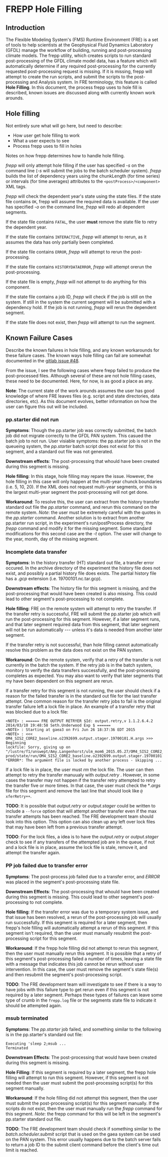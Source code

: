 # FREPP Hole Filling

## Introduction

The Flexible Modeling System's (FMS) Runtime Environment (FRE) is a
set of tools to help scientists at the Geophysical Fluid Dynamics
Laboratory (GFDL) manage the workflow of building, running and
post-processing climate models.  The frepp utility, which creates
scripts to run standard post-processing of the GFDL climate model
data, has a feature which will automatically determine if any required
post-processing for the currently requested post-processing request is
missing.  If it is missing, frepp will attempt to create the run
scripts, and submit the scripts to the post-processing and Analysis
system.  In FRE terminology, this feature is called **Hole Filling**.
In this document, the process frepp uses to hole fill is described,
known issues are discussed along with currently known work arounds.

## Hole filling

Not entirely sure what will go here, but need to describe:

* How user get hole filling to work
* What a user expects to see
* Process frepp uses to fill in holes

Notes on how frepp determines how to handle hole filling.

*frepp* will only attempt hole filling if the user has specified *-s*
on the command line (*-s* will submit the jobs to the batch scheduler
system).  *frepp* builds the list of dependency years using the
chunkLength (for time series) or intervals (for time averages)
attributes to the `<postProcess>/<component>` XML tags.

*frepp* will check the dependent year's state using the state files.
If the state file contains `OK`, frepp will assume the required data
is available.  If the user has specified *-o* on the command line,
*frepp* will redo all dependent segments.

If the state file contains `FATAL`, the user **must** remove the state
file to retry the dependent year.

If the state file contains `INTERACTIVE`, *frepp* will attempt to
rerun, as it assumes the data has only partially been completed.

If the state file contains `ERROR`, *frepp* will attempt to rerun the
post-processing.

If the state file contains `HISTORYDATAERROR`, *frepp* will attempt
orerun the post-processing.

If the state file is empty, *frepp* will not attempt to do anything
for this component.

If the state file contains a job ID, *frepp* will check if the job is
still on the system.  If still in the system the current segment will
be submitted with a dependency hold.  If the job is not running,
*frepp* will rerun the dependent segment.

If the state file does not exist, then *frepp* will attempt to run the
segment.


## Known Failure Cases

Describe the known failures in hole filling, and any known workarounds
for these failure cases.  The known ways hole filling can fail are
somewhat documented in the
[gitlab issue #48](https://gitlab.gfdl.noaa.gov/fre-legacy/fre-commands/issues/48).

From the issue, I see the following cases where frepp failed to
produce the post-processed files.  Although several of these are not
hole filling cases, these need to be documented.  Here, for now, is as
good a place as any.

**Note**: The current state of the work arounds assumes the user has
good knowledge of where FRE leaves files (e.g. script and state
directories, data directories, etc).  As this document evolves, better
information on how the user can figure this out will be included.

### pp.starter did not run

**Symptoms**: Though the pp.starter job was correctly submitted, the
batch job did not migrate correctly to the GFDL PAN system.  This
casued the batch job to not run.  User visiable symptoms: the
pp.starter job is not in the queueing system, the *pp.starter* batch
script does not exist for this segment, and a standard out file was
not generated.

**Downstream effects**: The post-processing that whould have been
created during this segment is missing.

**Hole filling**: In this stage, hole filling may repare the issue.
However, the hole filling in this case will only happen at the
multi-year chunck boundaries (i.e. 5, 10, 20).  If the XML does not
request multi-year segments, or this is the largest multi-year segment
the post-processing will not get done.

**Workaround**: To resolve this, the user can extract from the history
transfer standard out file the *pp.starter* command, and rerun this
command on the remote system.  *Note*: the user must be extremely
careful with the quotes in the *pp.starter* command.  Another solution
is to extract from another pp.starter run script, in the experiment's
run/postProcess directory, the *frepp* command and modify it for the
missing segment.  Some standard modifications for this second case are
the *-t <yyyymmdd>* option.  The user will change *<yyyymmdd>* to the
year, month, day of the missing segment.

### Incomplete data transfer

**Symptoms**: In the history transfer (HT) standard out file, a
transfer error occured.  In the archive directory of the experiment
the history file does not exist, and possibly a partial history file
does exists.  The partial history file has a *.gcp* extension
(i.e. 19700101.nc.tar.gcp).

**Downstream effects**: The history file for this segment is missing,
and the post-processing that would have been created is also missing.
This could lead to other segment's post-processing to not complete.

**Hole filling**: FRE on the remote system will attempt to retry the
transfer.  If the transfer retry is successful, FRE will submit the
pp.starter job which will run the post-processing for this segment.
However, if a later segment runs, and that later segment required data
from this segment, that later segment will not be run automatically
--- unless it's data is needed from another later segment.

If the transfer retry is not successful, than hole filling cannot
automatically resolve this problem as the data does not exist on the
PAN system.

**Workaround**: On the remote system, verify that a retry of the
transfer is not currently in the batch the system.  If the retry job
is in the batch system, monitory to verify the data transfers
successfully, and the post-processing completes as expected.  You may
also want to verify that later segments that my have been dependent on
this segment are rerun.

If a transfer retry for this segment is not running, the user should
check if a reason for the failed transfer is in the standard out file
for the last transfer attempt.  One common reason for the transfer
retry jobs to fail is the original transfer failure left a lock file
in place.  An example of a transfer retry that was blocked due to a
lock file:

```
<NOTE> : ====== FRE OUTPUT RETRYER $Id: output.retry,v 1.1.2.6.4.2 2014/03/10 19:48:58 Seth.Underwood Exp $ ======
<NOTE> : Starting at gaea3 on Fri Jun 26 18:37:36 EDT 2015
<NOTE> : <<< OM4_SIS2_CORE2_baseline.o2392699.output.stager.19700101.H.args >>> Beginning
lockfile: Sorry, giving up on "/lustre/f1/unswept/Amy.Langenhorst/ulm_mom6_2015.05.27/OM4_SIS2_CORE2_baseline/ncrc2.intel-prod/state/run/OM4_SIS2_CORE2_baseline.o2392699.output.stager.19700101.H.args.lock"
*ERROR*: The argument file is locked by another process - skipping ...
```

If a lock file is in place, the user must *rm* the lock file.  The
user can then attempt to retry the transfer manuualy with
*output.retry <stateDir>*.  However, in some cases the transfer may
not happen if the transfer retry attempted to retry the transfer five
or more times.  In that case, the user must check the **.args* file
for this segment and remove the last line that should look like `@
xferRetry++`.

**TODO**: It is possible that *output.retry* or *output.stager* could
be written to include a `--force` option that will attempt another
transfer even if the max transfer attempts has been reached.  The FRE
development team should look into this option.  This option can also
clean up any left over lock files that may have been left from a
previous transfer attempt.

**TODO**: For the lock files, a idea is to have the *output.retry* or
*output.stager* check to see if any transfers of the attempted job are
in the queue, if not and a lock file is in place, assume the lock file
is stale, remove it, and attempt the transfer again.

### PP job failed due to transfer error

**Symptoms**: The post-process job failed due to a transfer error, and
*ERROR* was placed in the segment's post-processing state file.

**Downstream Effects**: The post-processing that whould have been
created during this segment is missing.  This could lead to other
segment's post-processing to not complete.

**Hole filling**: If the transfer error was due to a temporary system
issue, and that issue has been resolved, a rerun of the
post-processing job will usually run successfully.  If this segment is
required for a later segment, then frepp's hole filling will
automatically attempt a rerun of this segment.  If this segment isn't
required, than the user must manually resubmit the post-processing
script for this segment.

**Workaround**: If the frepp hole filling did not attempt to rerun
this segment, then the user must manually rerun this segment.  It is
possible that a retry of this segment's post-processing failed a
number of times, leaving a state file with a message that indicates
this job cannot be rerun without user intervention.  In this case, the
user must remove the segment's state file(s) and then resubmit the
segment's post-processing script.

**TODO**: The FRE development team will investigate to see if there is
a way to have jobs with this failure type to get rerun even if this
segment is not required by a later segment.  Perhaps these types of
failures can leave some type of crumb in the `frepp.log` file or the
segments state file to indicate it should be attempted again.

### msub terminated

**Symptoms**: The *pp.starter* job failed, and something similar to
the following is in the pp.starter's standard out file:

```
Executing 'sleep 2;msub ...
Terminated
```

**Downstream Effects**: The post-processing that would have been
created during this segment is missing.

**Hole Filling**: If this segment is required by a later segment, the
frepp hole filling will attempt to run this segment.  However, if this
segment is not needed then the user must submit the post-processing
script(s) for this segment manually.

**Workaround**: If the hole filling did not attempt this segment, then
the user must submit the post-processing script(s) for this segment
manually.  If the scripts do not exist, then the user must manually
run the *frepp* command for this segment.  *Note*: the frepp command
for this will be left in the segment's pp.starter standard out file.

**TODO**: The FRE development team should check if something similar
to the *batch.scheduler.submit* script that is used on the gaea
system can be used on the PAN system.  This error usually
happens due to the batch server fails to return a job ID to the submit
client command before the client's time out limit is reached.
